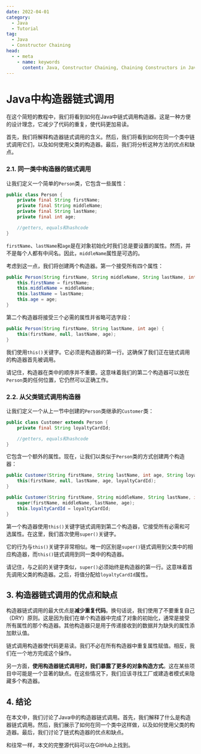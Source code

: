 ```yaml
---
date: 2022-04-01
category:
  - Java
  - Tutorial
tag:
  - Java
  - Constructor Chaining
head:
  - - meta
    - name: keywords
      content: Java, Constructor Chaining, Chaining Constructors in Java, Java Tutorial
---
```

# Java中构造器链式调用

在这个简短的教程中，我们将看到如何在Java中链式调用构造器。这是一种方便的设计理念，它减少了代码的重复，使代码更加易读。

首先，我们将解释构造器链式调用的含义。然后，我们将看到如何在同一个类中链式调用它们，以及如何使用父类的构造器。最后，我们将分析这种方法的优点和缺点。

### 2.1. 同一类中构造器的链式调用

让我们定义一个简单的`Person`类，它包含一些属性：

```java
public class Person {
    private final String firstName;
    private final String middleName;
    private final String lastName;
    private final int age;

    //getters, equals和hashcode
}
```

`firstName`、`lastName`和`age`是在对象初始化时我们总是要设置的属性。然而，并不是每个人都有中间名。因此，`middleName`属性是可选的。

考虑到这一点，我们将创建两个构造器。第一个接受所有四个属性：

```java
public Person(String firstName, String middleName, String lastName, int age) {
    this.firstName = firstName;
    this.middleName = middleName;
    this.lastName = lastName;
    this.age = age;
}
```

第二个构造器将接受三个必需的属性并省略可选字段：

```java
public Person(String firstName, String lastName, int age) {
    this(firstName, null, lastName, age);
}
```

我们使用`this()`关键字。它必须是构造器的第一行。这确保了我们正在链式调用的构造器首先被调用。

请记住，构造器在类中的顺序并不重要。这意味着我们的第二个构造器可以放在`Person`类的任何位置，它仍然可以正确工作。

### 2.2. 从父类链式调用构造器

让我们定义一个从上一节中创建的`Person`类继承的`Customer`类：

```java
public class Customer extends Person {
    private final String loyaltyCardId;

    //getters, equals和hashcode
}
```

它包含一个额外的属性。现在，让我们以类似于`Person`类的方式创建两个构造器：

```java
public Customer(String firstName, String lastName, int age, String loyaltyCardId) {
    this(firstName, null, lastName, age, loyaltyCardId);
}

public Customer(String firstName, String middleName, String lastName, int age, String loyaltyCardId) {
    super(firstName, middleName, lastName, age);
    this.loyaltyCardId = loyaltyCardId;
}
```

第一个构造器使用`this()`关键字链式调用到第二个构造器，它接受所有必需和可选属性。在这里，我们首次使用`super()`关键字。

它的行为与`this()`关键字非常相似。唯一的区别是`super()`链式调用到父类中的相应构造器，而`this()`链式调用到同一类中的构造器。

请记住，与之前的关键字类似，`super()`必须始终是构造器的第一行。这意味着首先调用父类的构造器。之后，将值分配给`loyaltyCardId`属性。

## 3. 构造器链式调用的优点和缺点

构造器链式调用的最大优点是**减少重复代码**。换句话说，我们使用了不要重复自己（DRY）原则。这是因为我们在单个构造器中完成了对象的初始化，通常是接受所有属性的那个构造器。其他构造器只是用于传递接收到的数据并为缺失的属性添加默认值。

链式调用构造器使代码更易读。我们不必在所有构造器中重复属性赋值。相反，我们在一个地方完成这个操作。

另一方面，**使用构造器链式调用时，我们暴露了更多的对象构造方式**。这在某些项目中可能是一个显著的缺点。在这些情况下，我们应该寻找工厂或建造者模式来隐藏多个构造器。

## 4. 结论

在本文中，我们讨论了Java中的构造器链式调用。首先，我们解释了什么是构造器链式调用。然后，我们展示了如何在同一个类中这样做，以及如何使用父类的构造器。最后，我们讨论了链式构造器的优点和缺点。

和往常一样，本文的完整源代码可以在GitHub上找到。